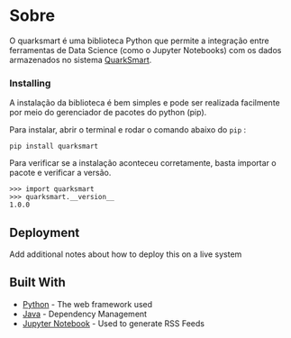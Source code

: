 # Sobre

O quarksmart é uma biblioteca Python que permite a integração entre ferramentas de Data Science (como o Jupyter Notebooks) com os dados armazenados no sistema [QuarkSmart](https://quarkbi.esig.com.br).

### Installing

A instalação da biblioteca é bem simples e pode ser realizada facilmente por meio do gerenciador de pacotes do python (pip).

Para instalar, abrir o terminal e rodar o comando abaixo do ``pip`` :

    pip install quarksmart

Para verificar se a instalação aconteceu corretamente, basta importar o pacote e verificar a versão.

```
>>> import quarksmart
>>> quarksmart.__version__
1.0.0
```

## Deployment

Add additional notes about how to deploy this on a live system

## Built With

* [Python](http://www.dropwizard.io/1.0.2/docs/) - The web framework used
* [Java](https://maven.apache.org/) - Dependency Management
* [Jupyter Notebook](https://rometools.github.io/rome/) - Used to generate RSS Feeds
